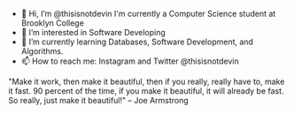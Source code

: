 - 👋 Hi, I’m @thisisnotdevin I'm currently a Computer Science student at Brooklyn College
- 👀 I’m interested in Software Developing
- 🌱 I’m currently learning Databases, Software Development, and Algorithms.
- 📫 How to reach me: Instagram and Twitter @thisisnotdevin

"Make it work, then make it beautiful, then if you really, really have to, make it fast. 90 percent of the time, if you make it beautiful, it will already be fast. So really, just make it beautiful!" – Joe Armstrong

